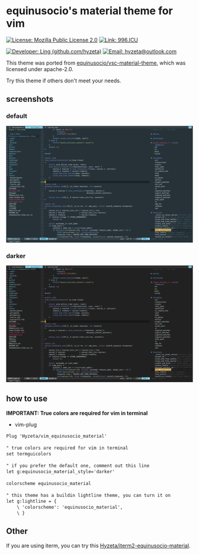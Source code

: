 # equinusocio's material theme for vim

[![License: Mozilla Public License 2.0](https://img.shields.io/static/v1.svg?label=License&message=Mozilla%20Public%20License%202.0&logoColor=ffffff&labelColor=565b60&color=e72565&style=flat&logo=read-the-docs)](https://spdx.org/licenses/MPL-2.0.html)
[![Link: 996.ICU](https://img.shields.io/static/v1.svg?label=Link&message=996%2EICU&logoColor=ffffff&labelColor=565b60&color=e72565&style=flat&logo=read-the-docs)](https://996.icu/#/en_US)

[![Developer: Ling (github.com/hyzeta)](https://img.shields.io/static/v1.svg?label=Developer&message=Ling%20%28github.com/hyzeta%29&logoColor=ffffff&labelColor=565b60&color=d242c1&style=flat&logo=github)](https://github.com/hyzeta)
[![Email: hyzeta@outlook.com](https://img.shields.io/static/v1.svg?label=Email&message=hyzeta%40outlook.com&logoColor=ffffff&labelColor=565b60&color=d242c1&style=flat&logo=gmail)](mailto:hyzeta@outlook.com)

This theme was ported from [equinusocio/vsc-material-theme](https://github.com/equinusocio/vsc-material-theme), which was licensed under apache-2.0.

Try this theme if others don't meet your needs.

## screenshots

### default

![](./screenshots/0.png)

### darker

![](./screenshots/1.png)

## how to use

**IMPORTANT: True colors are required for vim in terminal**

* vim-plug

```vim
Plug 'Hyzeta/vim_equinusocio_material'

" true colors are required for vim in terminal
set termguicolors

" if you prefer the default one, comment out this line
let g:equinusocio_material_style='darker'

colorscheme equinusocio_material

" this theme has a buildin lightline theme, you can turn it on
let g:lightline = {
    \ 'colorscheme': 'equinusocio_material',
    \ }
```

## Other

If you are using iterm, you can try this [Hyzeta/iterm2-equinusocio-material](https://github.com/Hyzeta/iterm2-equinusocio-material).

